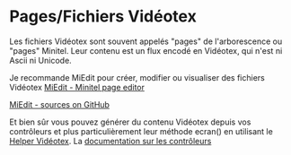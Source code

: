 # Pages/Fichiers Vidéotex

Les fichiers Vidéotex sont souvent appelés "pages" de l'arborescence ou "pages" Minitel.
Leur contenu est un flux encodé en Vidéotex, qui n'est ni Ascii ni Unicode.


Je recommande MiEdit pour créer, modifier ou visualiser des fichiers Vidéotex
[MiEdit - Minitel page editor](https://minitel.cquest.org/)

[MiEdit - sources on GitHub](https://github.com/Zigazou/miedit)


Et bien sûr vous pouvez générer du contenu Vidéotex depuis vos contrôleurs et plus particulièrement leur méthode ecran() en utilisant le [Helper Vidéotex](./Videotex-helper.md).
La [documentation sur les contrôleurs](./Controllers.md)
